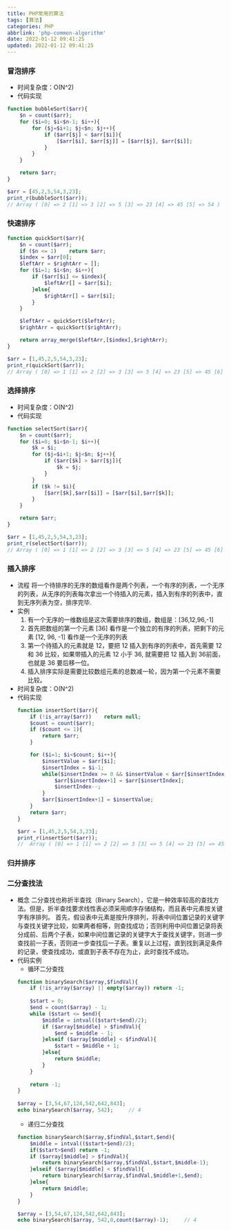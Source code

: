 ```yaml
---
title: PHP常用的算法
tags: [算法]
categories: PHP
abbrlink: 'php-common-algorithm'
date: 2022-01-12 09:41:25
updated: 2022-01-12 09:41:25
---
```


### 冒泡排序
- 时间复杂度：O(N^2)
- 代码实现
```php
function bubbleSort($arr){
    $n = count($arr);
    for ($i=0; $i<$n-1; $i++){
        for ($j=$i+1; $j<$n; $j++){
            if ($arr[$j] < $arr[$i]){
                [$arr[$i], $arr[$j]] = [$arr[$j], $arr[$i]];
            }
        }
    }

    return $arr;
}

$arr = [45,2,5,54,3,23];
print_r(bubbleSort($arr));
// Array ( [0] => 2 [1] => 3 [2] => 5 [3] => 23 [4] => 45 [5] => 54 )
```

### 快速排序
```php
function quickSort($arr){
    $n = count($arr);
    if ($n <= 1)    return $arr;
    $index = $arr[0];
    $leftArr = $rightArr = [];
    for ($i=1; $i<$n; $i++){
        if ($arr[$i] <= $index){
            $leftArr[] = $arr[$i];
        }else{
            $rightArr[] = $arr[$i];
        }
    }

    $leftArr = quickSort($leftArr);
    $rightArr = quickSort($rightArr);

    return array_merge($leftArr,[$index],$rightArr);
}

$arr = [1,45,2,5,54,3,23];
print_r(quickSort($arr));
// Array ( [0] => 1 [1] => 2 [2] => 3 [3] => 5 [4] => 23 [5] => 45 [6] => 54 )
```

### 选择排序
- 时间复杂度：O(N^2)
- 代码实现
```php
function selectSort($arr){
    $n = count($arr);
    for ($i=0; $i<$n-1; $i++){
        $k = $i;
        for ($j=$i+1; $j<$n; $j++){
            if ($arr[$k] > $arr[$j]){
                $k = $j;
            }
        }
        if ($k != $i){
            [$arr[$k],$arr[$i]] = [$arr[$i],$arr[$k]];
        }
    }

    return $arr;
}

$arr = [1,45,2,5,54,3,23];
print_r(selectSort($arr));
// Array ( [0] => 1 [1] => 2 [2] => 3 [3] => 5 [4] => 23 [5] => 45 [6] => 54 )
```

### 插入排序
- 流程
将一个待排序的无序的数组看作是两个列表，一个有序的列表，一个无序的列表，从无序的列表每次拿出一个待插入的元素，插入到有序的列表中，直到无序列表为空，排序完毕.
- 实例
    1. 有一个无序的一维数组是这次需要排序的数组，数组是：[36,12,96,-1]
    2. 首先把数组的第一个元素 [36] 看作是一个独立的有序的列表，把剩下的元素 [12, 96, -1] 看作是一个无序的列表
    3. 第一个待插入的元素就是 12，要把 12 插入到有序的列表中，首先需要 12 和 36 比较，如果带插入的元素 12 小于 36, 就需要把 12 插入到 36前面，也就是 36 要后移一位。
    4. 插入排序实际是需要比较数组元素的总数减一轮，因为第一个元素不需要比较。
- 时间复杂度：O(N^2)
- 代码实现
    ```php
    function insertSort($arr){
        if (!is_array($arr))    return null;
        $count = count($arr);
        if ($count <= 1){
            return $arr;
        }
    
        for ($i=1; $i<$count; $i++){
            $insertValue = $arr[$i];
            $insertIndex = $i-1;
            while($insertIndex >= 0 && $insertValue < $arr[$insertIndex]){
                $arr[$insertIndex+1] = $arr[$insertIndex];
                $insertIndex--;
            }
            $arr[$insertIndex+1] = $insertValue;
        }
        return $arr;
    }
    
    $arr = [1,45,2,5,54,3,23];
    print_r(insertSort($arr));
    //  Array ( [0] => 1 [1] => 2 [2] => 3 [3] => 5 [4] => 23 [5] => 45 [6] => 54 )
    ```
### 归并排序


  
### 二分查找法
- 概念
    二分查找也称折半查找（Binary Search），它是一种效率较高的查找方法。但是，折半查找要求线性表必须采用顺序存储结构，而且表中元素按关键字有序排列。
    首先，假设表中元素是按升序排列，将表中间位置记录的关键字与查找关键字比较，如果两者相等，则查找成功；否则利用中间位置记录将表分成前、后两个子表，如果中间位置记录的关键字大于查找关键字，则进一步查找前一子表，否则进一步查找后一子表。重复以上过程，直到找到满足条件的记录，使查找成功，或直到子表不存在为止，此时查找不成功。
- 代码实例
    - 循环二分查找
    ```php
    function binarySearch($array,$findVal){
        if (!is_array($array) || empty($array)) return -1;
        
        $start = 0;
        $end = count($array) - 1;
        while ($start <= $end){
            $middle = intval(($start+$end)/2);
            if ($array[$middle] > $findVal){
                $end = $middle - 1;
            }elseif ($array[$middle] < $findVal){
                $start = $middle + 1;
            }else{
                return $middle;
            }
        }
        
        return -1;
    }
        
    $array = [3,54,67,124,542,642,843];
    echo binarySearch($array, 542);     // 4
    ```
    - 递归二分查找
    ```php
    function binarySearch($array,$findVal,$start,$end){
        $middle = intval(($start+$end)/2);
        if($start>$end) return -1;
        if ($array[$middle] > $findVal){
            return binarySearch($array,$findVal,$start,$middle-1);
        }elseif ($array[$middle] < $findVal){
            return binarySearch($array,$findVal,$middle+1,$end);
        }else{
            return $middle;
        }
    }
    
    $array = [3,54,67,124,542,642,843];
    echo binarySearch($array, 542,0,count($array)-1);     // 4
    ```